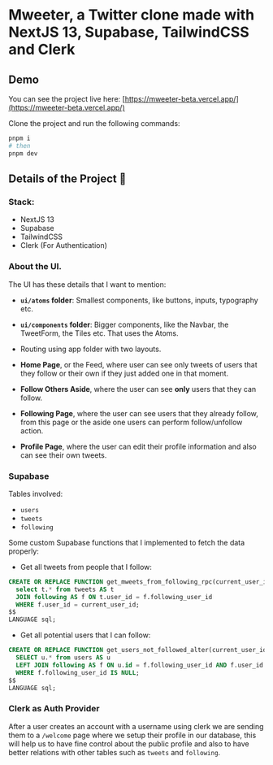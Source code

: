# Mweeter, a Twitter clone made with NextJS 13, Supabase, TailwindCSS and Clerk

## Demo
You can see the project live here: [https://mweeter-beta.vercel.app/](https://mweeter-beta.vercel.app/)

Clone the project and run the following commands:

```bash
pnpm i
# then
pnpm dev
```

## Details of the Project 🚀
### Stack: 
- NextJS 13
- Supabase
- TailwindCSS
- Clerk (For Authentication)

### About the UI.
The UI has these details that I want to mention:
- **`ui/atoms` folder**: Smallest components, like buttons, inputs, typography etc.
- **`ui/components` folder**: Bigger components, like the Navbar, the TweetForm, the Tiles etc. That uses the Atoms.
- Routing using app folder with two layouts.
- **Home Page**, or the Feed, where user can see only tweets of users that they follow or their own if they just added one in that moment.
- **Follow Others Aside**, where the user can see **only** users that they can follow.
- **Following Page**, where the user can see users that they already follow, from this page or the aside one users can perform follow/unfollow action.

- **Profile Page**, where the user can edit their profile information and also can see their own tweets.

### Supabase
Tables involved:
- `users`
- `tweets`
- `following`

Some custom Supabase functions that I implemented to fetch the data properly:
- Get all tweets from people that I follow:
```sql
CREATE OR REPLACE FUNCTION get_mweets_from_following_rpc(current_user_id text) returns setof tweets as $$
  select t.* from tweets AS t
  JOIN following AS f ON t.user_id = f.following_user_id
  WHERE f.user_id = current_user_id;
$$
LANGUAGE sql;
```

- Get all potential users that I can follow:
```sql
CREATE OR REPLACE FUNCTION get_users_not_followed_alter(current_user_id text) returns setof users as $$
  SELECT u.* from users AS u
  LEFT JOIN following AS f ON u.id = f.following_user_id AND f.user_id = current_user_id
  WHERE f.following_user_id IS NULL;
$$
LANGUAGE sql;
```

### Clerk as Auth Provider
After a user creates an account with a username using clerk we are sending them to a `/welcome` page where we setup their profile in our database, this will help us to have fine control about the public profile and also to have better relations with other tables such as `tweets` and `following`.

